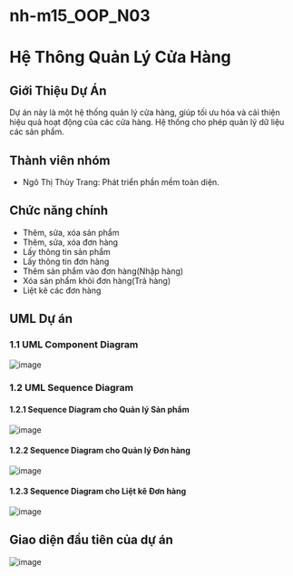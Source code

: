 ﻿# nh-m15_OOP_N03
# Hệ Thông Quản Lý Cửa Hàng

## Giới Thiệu Dự Án

Dự án này là một hệ thống quản lý cửa hàng, giúp tối ưu hóa và cải thiện hiệu quả hoạt động của các cửa hàng. Hệ thống cho phép quản lý dữ liệu các sản phẩm.

## Thành viên nhóm

- Ngô Thị Thùy Trang: Phát triển phần mềm toàn diện.

## Chức năng chính

- Thêm, sửa, xóa sản phẩm
- Thêm, sửa, xóa đơn hàng
- Lấy thông tin sản phẩm
- Lấy thông tin đơn hàng
- Thêm sản phẩm vào đơn hàng(Nhập hàng)
- Xóa sản phẩm khỏi đơn hàng(Trả hàng)
- Liệt kê các đơn hàng

## UML Dự án

### 1.1 UML Component Diagram
![image](https://github.com/user-attachments/assets/6799fd8c-a35d-4317-a6da-8bd2e543086b)
### 1.2 UML Sequence Diagram
#### 1.2.1 Sequence Diagram cho Quản lý Sản phẩm
![image](https://github.com/user-attachments/assets/8c01f266-69b4-4683-86d0-dfbd96cbbea6)
#### 1.2.2 Sequence Diagram cho Quản lý Đơn hàng
![image](https://github.com/user-attachments/assets/b8a30934-889b-485f-93e7-2abdfb7bbb14)
#### 1.2.3 Sequence Diagram cho Liệt kê Đơn hàng
![image](https://github.com/user-attachments/assets/baaa4ffb-73cc-4ece-8cef-e6d275336f72)
## Giao diện đầu tiên của dự án
![image](https://github.com/user-attachments/assets/cbd4cf23-53b6-4a29-8a55-28ce8e8d5499)






